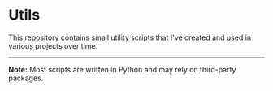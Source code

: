 # Utils

This repository contains small utility scripts that I've created and used in various projects over time.

---

**Note:** Most scripts are written in Python and may rely on third-party packages.

